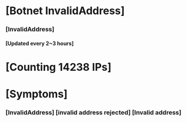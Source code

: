 # [Botnet InvalidAddress]
### [InvalidAddress]
#### [Updated every 2~3 hours]

# [Counting 14238 IPs]

# [Symptoms] 

###   [InvalidAddress] [invalid address rejected] [Invalid address]
